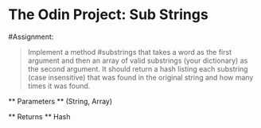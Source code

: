 # The Odin Project: Sub Strings

#Assignment:

> Implement a method #substrings that takes a word as the first argument and then an array of valid substrings (your dictionary) as the second argument. It should return a hash listing each substring (case insensitive) that was found in the original string and how many times it was found.

** Parameters **
(String, Array)

** Returns **
Hash
